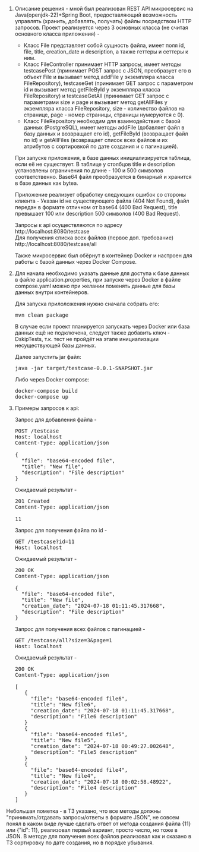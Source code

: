 1. Описание решения - мной был реализован REST API микросервис на Java(openjdk-22)+Spring Boot, предоставляющий возможность управлять (хранить, добавлять, получать) файлы посредством HTTP запросов.
   Проект реализуется через 3 основных класса (не считая основного класса приложения) -
   - Класс File представляет собой сущность файла, имеет поля id, file, title, creation_date и description, а также геттеры и сеттеры к ним.
   - Класс FileController принимает HTTP запросы, имеет методы testcasePost (принимает POST запрос с JSON, преобразует его в объект File и вызывает метод addFile у экземпляра класса FileRepository), testcaseGet (принимает GET запрос с 
     параметром id и вызывает метод getFileById у экземпляра класса FileRepository) и testcaseGetAll (принимает GET запрос с параметрами size и page и вызывает метод getAllFiles у экземпляра класса FileRepository, size - количество 
     файлов на странице, page - номер страницы, страницы нумеруются с 0).
   - Класс FileRepository необходим для взаимодействия с базой данных (PostgreSQL), имеет методы addFile (добавляет файл в базу данных и возвращает его id), getFileById (возвращает файл по id) и getAllFiles (возвращает список всех файлов      и их атрибутов с сортировкой по дате создания и с пагинацией).

   При запуске приложения, в базе данных инициализируется таблица, если её не существует. В таблице у столбцов title и description установлены ограничения по длине - 100 и 500 символов соответственно. Base64 файл преобразуется в 
   бинарный     и хранится в базе данных как bytea.

   Приложение реализует обработку следующих ошибок со стороны клиента - Указан id не существующего файла (404 Not Found), файл передан в формате отличном от base64 (400 Bad Request), title превышает 100 или description 500 символов (400     Bad Request).
  
   Запросы к api осуществляются по адресу http://localhost:8080/testcase  
   Для получения списка всех файлов (первое доп. требование) http://localhost:8080/testcase/all  
  
   Также микросервис был обёрнут в контейнер Docker и настроен для работы с базой данных через Docker Compose.

3. Для начала необходимо указать данные для доступа к базе данных в файле application.properties, при запуске через Docker в файле compose.yaml можно при желании поменять данные для базы данных внутри контейнеров.

   Для запуска прилоложения нужно сначала собрать его:
   <pre>
   mvn clean package
   </pre>
   В случае если проект планируется запускать через Docker или база данных ещё не подключена, следует также добавить ключ -DskipTests, т.к. тест не пройдёт на этапе инициализации несуществующей базы данных.
  
   Далее запустить jar файл:
   <pre>
   java -jar target/testcase-0.0.1-SNAPSHOT.jar
   </pre>
  
   Либо через Docker compose:
   <pre>
   docker-compose build
   docker-compose up
   </pre>


4. Примеры запросов к api:

   Запрос для добавления файла -  
   <pre>
   POST /testcase  
   Host: localhost  
   Content-Type: application/json  
  
   {  
     "file": "base64-encoded file",  
     "title": "New file",  
     "description": "File description"  
   }  
   </pre>
   Ожидаемый результат -  
   <pre>
   201 Created  
   Content-Type: application/json  
  
   11  
   </pre>
  
   Запрос для получения файла по id -  
   <pre>
   GET /testcase?id=11  
   Host: localhost  
   </pre>
     
   Ожидаемый результат -  
   <pre>
   200 OK  
   Content-Type: application/json  
  
   {  
     "file": "base64-encoded file",  
     "title": "New file",  
     "creation_date": "2024-07-18 01:11:45.317668",  
     "description": "File description"  
   }  
   </pre>

   Запрос для получения всех файлов с пагинацией -  
   <pre>
   GET /testcase/all?size=3&page=1 
   Host: localhost  
   </pre>
     
   Ожидаемый результат -  
   <pre>
   200 OK  
   Content-Type: application/json  

   [  
      {  
        "file": "base64-encoded file6",  
        "title": "New file6",  
        "creation_date": "2024-07-18 01:11:45.317668",  
        "description": "File6 description"  
      }  
      {  
        "file": "base64-encoded file5",  
        "title": "New file5",  
        "creation_date": "2024-07-18 00:49:27.002648",  
        "description": "File5 description"  
      }  
      {  
        "file": "base64-encoded file4",  
        "title": "New file4",  
        "creation_date": "2024-07-18 00:02:58.48922",  
        "description": "File4 description"  
      }  
   ]  
   </pre>


Небольшая пометка - в ТЗ указано, что все методы должны "принимать/отдавать запросы/ответы в формате JSON", не совсем понял в каком виде лучше сделать ответ от метода создания файла {11} или {"id": 11}, реализовал первый вариант, просто число, но тоже в JSON. В методе для получения всех файлов реализовал как и сказано в ТЗ сортировку по дате создания, но в порядке убывания.
